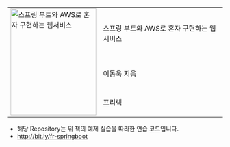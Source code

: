<table border="0" Cellpadding = "10" Cellspacing = "10">
    <tr>
        <td rowspan="5"><img src="book1.jpg" alt="스프링 부트와 AWS로 혼자 구현하는 웹서비스" height="250" width="200"/></td>
        <td>스프링 부트와 AWS로 혼자 구현하는 웹 서비스</td>                
    </tr>
    <tr>
        <td>이동욱 지음</td>
    </tr> 
    <tr>
        <td>프리렉</td>
    </tr> 
</table>

- 해당 Repository는 위 책의 예제 실습을 따라한 연습 코드입니다.
- http://bit.ly/fr-springboot
 
